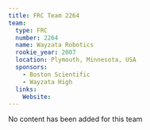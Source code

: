 ```yaml
---
title: FRC Team 2264
team:
  type: FRC
  number: 2264
  name: Wayzata Robotics
  rookie_year: 2007
  location: Plymouth, Minnesota, USA
  sponsors:
    - Boston Scientific
    - Wayzata High
  links:
    Website: 
---
```

No content has been added for this team